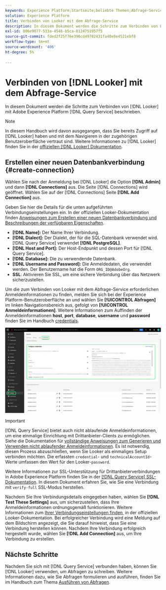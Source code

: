 ```yaml
---
keywords: Experience Platform;Startseite;beliebte Themen;Abfrage-Service;Abfrage-Service;Looker;Looker;Verbindung zum Abfrage-Service;
solution: Experience Platform
title: Verbinden von Looker mit dem Abfrage-Service
description: In diesem Dokument werden die Schritte zum Verbinden von Looker mit dem Abfrage-Service von Adobe Experience Platform erläutert.
exl-id: 806e9077-533a-4546-b5ca-8124751957f5
source-git-commit: fded2f25f76e396cd49702431fa40e8e4521ebf8
workflow-type: tm+mt
source-wordcount: '406'
ht-degree: 5%

---
```


# Verbinden von [!DNL Looker] mit dem Abfrage-Service

In diesem Dokument werden die Schritte zum Verbinden von [!DNL Looker] mit Adobe Experience Platform [!DNL Query Service] beschrieben.

>[!NOTE]
>
> In diesem Handbuch wird davon ausgegangen, dass Sie bereits Zugriff auf [!DNL Looker] haben und mit dem Navigieren in der zugehörigen Benutzeroberfläche vertraut sind. Weitere Informationen zu [!DNL Looker] finden Sie in der [offiziellen [!DNL Looker] Dokumentation](https://docs.looker.com/).

## Erstellen einer neuen Datenbankverbindung {#create-connection}

Wählen Sie nach der Anmeldung bei [!DNL Looker] die Option **[!DNL Admin]** und dann **[!DNL Connections]** aus. Die Seite [!DNL Connections] wird geöffnet. Wählen Sie auf der [!DNL Connections] Seite **[!DNL Add Connection]** aus.

Geben Sie hier die Details für die unten aufgeführten Verbindungseinstellungen ein. In der offiziellen Looker-Dokumentation finden [&#x200B; Anweisungen zum Erstellen einer neuen Datenbankverbindung und Beschreibungen der verfügbaren Eigenschaften](https://cloud.google.com/looker/docs/connecting-to-your-db#creating_a_new_database_connection).

- **[!DNL Name]:** Der Name Ihrer Verbindung.
- **[!DNL Dialect]:** Der Dialekt, der für die SQL-Datenbank verwendet wird. [!DNL Query Service] verwendet **[!DNL PostgreSQL]**.
- **[!DNL Host and Port]:** Der Host-Endpunkt und dessen Port für [!DNL Query Service].
- **[!DNL Database]:** Die zu verwendende Datenbank.
- **[!DNL Username and Password]:** Die Anmeldedaten, die verwendet werden. Der Benutzername hat die Form `ORG_ID@AdobeOrg`.
- **SSL**: Aktivieren Sie SSL, um eine sichere Verbindung über das Netzwerk sicherzustellen.

Um die zum Verbinden von Looker mit dem Abfrage-Service erforderlichen Anmeldeinformationen zu finden, melden Sie sich bei der Experience Platform-Benutzeroberfläche an und wählen Sie **[!UICONTROL Abfragen]** im linken Navigationsbereich aus, gefolgt von **[!UICONTROL Anmeldeinformationen]**. Weitere Informationen zum Auffinden der Anmeldeinformationen **host**, **port**, **database**, **username** und **password** finden Sie im Handbuch [credentials](../ui/credentials.md).

![Die Seite mit den Anmeldeinformationen des Arbeitsbereichs &quot;Experience Platform-Abfragen“ mit hervorgehobenen Anmeldeinformationen und den ablaufenden Anmeldeinformationen.](../images/clients/looker/query-service-credentials-page.png)

>[!IMPORTANT]
>
>[!DNL Query Service] bietet auch nicht ablaufende Anmeldeinformationen, um eine einmalige Einrichtung mit Drittanbieter-Clients zu ermöglichen. Siehe die Dokumentation für [vollständige Anweisungen zum Generieren und Verwenden nicht ablaufender Anmeldeinformationen](../ui/credentials.md#non-expiring-credentials). Es ist notwendig, diesen Prozess abzuschließen, wenn Sie Looker als einmaliges Setup verbinden möchten. Die erfassten `credential`- und `technicalAccountId`-Werte umfassen den Wert für den Looker-`password`.

Weitere Informationen zur SSL-Unterstützung für Drittanbieterverbindungen in Adobe Experience Platform finden Sie in der [[!DNL Query Service] SSL-Dokumentation](./ssl-modes.md). In diesem Dokument erfahren Sie, wie Sie eine Verbindung mit `verify-full` SSL-Modus herstellen.

Nachdem Sie Ihre Verbindungsdetails eingegeben haben, wählen Sie **[!DNL Test These Settings]** aus, um sicherzustellen, dass Ihre Anmeldeinformationen ordnungsgemäß funktionieren. Weitere Informationen zum [&#x200B; Ihrer Verbindungseinstellungen finden &#x200B;](https://cloud.google.com/looker/docs/connecting-to-your-db#testing_your_connection_settings) in der offiziellen Looker-Dokumentation. Bei erfolgreicher Verbindung wird eine Meldung auf dem Bildschirm angezeigt, die Sie darauf hinweist, dass Sie eine Verbindung herstellen können. Nachdem Ihre Verbindung erfolgreich hergestellt wurde, wählen Sie **[!DNL Add Connection]** aus, um Ihre Verbindung zu erstellen.

## Nächste Schritte

Nachdem Sie sich mit [!DNL Query Service] verbunden haben, können Sie [!DNL Looker] verwenden, um Abfragen zu schreiben. Weitere Informationen dazu, wie Sie Abfragen formulieren und ausführen, finden Sie im Handbuch zum Thema [Ausführen von Abfragen](../best-practices/writing-queries.md).
